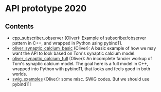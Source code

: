 # API prototype 2020

## Contents

* [cpp_subscriber_observer](cpp_subscriber_observer) (Oliver): Example of subscriber/observer pattern in C++, and wrapped in Python using pybind11.
* [oliver_synaptic_calcium_basic](oliver_synaptic_calcium_basic) (Oliver): A basic example of how we may want the API to look based on Tom's synaptic calcium model.
* [oliver_synaptic_calcium_full](oliver_synaptic_calcium_full) (Oliver): An incomplete fancier workup of Tom's synaptic calcium model. The goal here is a full model in C++, wrapped into Python with pybind11, that looks and feels good in both worlds.
* [swig_examples](swig_examples) (Oliver): some misc. SWIG codes. But we should use pybind11!
